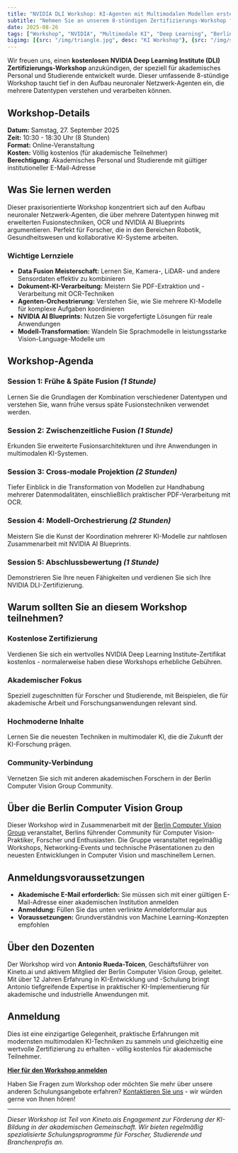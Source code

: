 ```yaml
---
title: "NVIDIA DLI Workshop: KI-Agenten mit Multimodalen Modellen erstellen - 27. September 2025"
subtitle: "Nehmen Sie an unserem 8-stündigen Zertifizierungs-Workshop für akademisches Personal und Studierende teil"
date: 2025-08-26
tags: ["Workshop", "NVIDIA", "Multimodale KI", "Deep Learning", "Berlin Computer Vision Group", "Akademie", "Kostenloses Training"]
bigimg: [{src: "/img/triangle.jpg", desc: "KI Workshop"}, {src: "/img/sphere.jpg", desc: "Maschinelles Lernen"}, {src: "/img/hexagon.jpg", desc: "Computer Vision"}]
---
```


Wir freuen uns, einen **kostenlosen NVIDIA Deep Learning Institute (DLI) Zertifizierungs-Workshop** anzukündigen, der speziell für akademisches Personal und Studierende entwickelt wurde. Dieser umfassende 8-stündige Workshop taucht tief in den Aufbau neuronaler Netzwerk-Agenten ein, die mehrere Datentypen verstehen und verarbeiten können.

## Workshop-Details

**Datum:** Samstag, 27. September 2025  
**Zeit:** 10:30 - 18:30 Uhr (8 Stunden)  
**Format:** Online-Veranstaltung  
**Kosten:** Völlig kostenlos (für akademische Teilnehmer)  
**Berechtigung:** Akademisches Personal und Studierende mit gültiger institutioneller E-Mail-Adresse

## Was Sie lernen werden

Dieser praxisorientierte Workshop konzentriert sich auf den Aufbau neuronaler Netzwerk-Agenten, die über mehrere Datentypen hinweg mit erweiterten Fusionstechniken, OCR und NVIDIA AI Blueprints argumentieren. Perfekt für Forscher, die in den Bereichen Robotik, Gesundheitswesen und kollaborative KI-Systeme arbeiten.

### Wichtige Lernziele

- **Data Fusion Meisterschaft:** Lernen Sie, Kamera-, LiDAR- und andere Sensordaten effektiv zu kombinieren
- **Dokument-KI-Verarbeitung:** Meistern Sie PDF-Extraktion und -Verarbeitung mit OCR-Techniken
- **Agenten-Orchestrierung:** Verstehen Sie, wie Sie mehrere KI-Modelle für komplexe Aufgaben koordinieren
- **NVIDIA AI Blueprints:** Nutzen Sie vorgefertigte Lösungen für reale Anwendungen
- **Modell-Transformation:** Wandeln Sie Sprachmodelle in leistungsstarke Vision-Language-Modelle um

## Workshop-Agenda

### **Session 1: Frühe & Späte Fusion** *(1 Stunde)*
Lernen Sie die Grundlagen der Kombination verschiedener Datentypen und verstehen Sie, wann frühe versus späte Fusionstechniken verwendet werden.

### **Session 2: Zwischenzeitliche Fusion** *(1 Stunde)*
Erkunden Sie erweiterte Fusionsarchitekturen und ihre Anwendungen in multimodalen KI-Systemen.

### **Session 3: Cross-modale Projektion** *(2 Stunden)*
Tiefer Einblick in die Transformation von Modellen zur Handhabung mehrerer Datenmodalitäten, einschließlich praktischer PDF-Verarbeitung mit OCR.

### **Session 4: Modell-Orchestrierung** *(2 Stunden)*
Meistern Sie die Kunst der Koordination mehrerer KI-Modelle zur nahtlosen Zusammenarbeit mit NVIDIA AI Blueprints.

### **Session 5: Abschlussbewertung** *(1 Stunde)*
Demonstrieren Sie Ihre neuen Fähigkeiten und verdienen Sie sich Ihre NVIDIA DLI-Zertifizierung.

## Warum sollten Sie an diesem Workshop teilnehmen?

### **Kostenlose Zertifizierung**
Verdienen Sie sich ein wertvolles NVIDIA Deep Learning Institute-Zertifikat kostenlos - normalerweise haben diese Workshops erhebliche Gebühren.

### **Akademischer Fokus**
Speziell zugeschnitten für Forscher und Studierende, mit Beispielen, die für akademische Arbeit und Forschungsanwendungen relevant sind.

### **Hochmoderne Inhalte**
Lernen Sie die neuesten Techniken in multimodaler KI, die die Zukunft der KI-Forschung prägen.

### **Community-Verbindung**
Vernetzen Sie sich mit anderen akademischen Forschern in der Berlin Computer Vision Group Community.

## Über die Berlin Computer Vision Group

Dieser Workshop wird in Zusammenarbeit mit der [Berlin Computer Vision Group](https://www.meetup.com/berlin-computer-vision-group/) veranstaltet, Berlins führender Community für Computer Vision-Praktiker, Forscher und Enthusiasten. Die Gruppe veranstaltet regelmäßig Workshops, Networking-Events und technische Präsentationen zu den neuesten Entwicklungen in Computer Vision und maschinellem Lernen.

## Anmeldungsvoraussetzungen

- **Akademische E-Mail erforderlich:** Sie müssen sich mit einer gültigen E-Mail-Adresse einer akademischen Institution anmelden
- **Anmeldung:** Füllen Sie das unten verlinkte Anmeldeformular aus
- **Voraussetzungen:** Grundverständnis von Machine Learning-Konzepten empfohlen

## Über den Dozenten

Der Workshop wird von **Antonio Rueda-Toicen**, Geschäftsführer von Kineto.ai und aktivem Mitglied der Berlin Computer Vision Group, geleitet. Mit über 12 Jahren Erfahrung in KI-Entwicklung und -Schulung bringt Antonio tiefgreifende Expertise in praktischer KI-Implementierung für akademische und industrielle Anwendungen mit.

## Anmeldung

Dies ist eine einzigartige Gelegenheit, praktische Erfahrungen mit modernsten multimodalen KI-Techniken zu sammeln und gleichzeitig eine wertvolle Zertifizierung zu erhalten - völlig kostenlos für akademische Teilnehmer.

**[Hier für den Workshop anmelden](https://www.meetup.com/berlin-computer-vision-group/events/310676936/)**

Haben Sie Fragen zum Workshop oder möchten Sie mehr über unsere anderen Schulungsangebote erfahren? [Kontaktieren Sie uns](/contact/) - wir würden gerne von Ihnen hören!

---

*Dieser Workshop ist Teil von Kineto.ais Engagement zur Förderung der KI-Bildung in der akademischen Gemeinschaft. Wir bieten regelmäßig spezialisierte Schulungsprogramme für Forscher, Studierende und Branchenprofis an.*